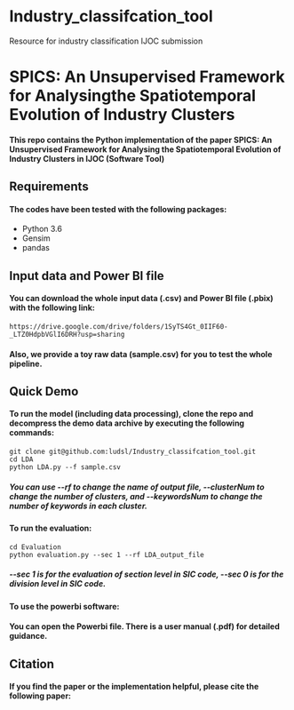 # Industry_classifcation_tool
Resource for industry classification IJOC submission

# SPICS: An Unsupervised Framework for Analysingthe Spatiotemporal Evolution of Industry Clusters 

#### This repo contains the Python implementation of the paper SPICS: An Unsupervised Framework for Analysing the Spatiotemporal Evolution of Industry Clusters in IJOC (Software Tool)

## Requirements

#### The codes have been tested with the following packages:
* Python 3.6
* Gensim
* pandas

## Input data and Power BI file 

#### You can download the whole input data (.csv) and Power BI file (.pbix) with the following link:

```
https://drive.google.com/drive/folders/1SyTS4Gt_0IIF60-_LTZ0HdpbVGlI6DRH?usp=sharing
```
#### Also, we provide a toy raw data (sample.csv) for you to test the whole pipeline.

## Quick Demo

#### To run the model (including data processing), clone the repo and decompress the demo data archive by executing the following commands:

``` 
git clone git@github.com:ludsl/Industry_classifcation_tool.git
cd LDA
python LDA.py --f sample.csv
```

##### You can use --rf to change the name of output file, --clusterNum to change the number of clusters, and --keywordsNum to change the number of keywords in each cluster. 

#### To run the evaluation:

``` 
cd Evaluation
python evaluation.py --sec 1 --rf LDA_output_file
``` 
##### --sec 1 is for the evaluation of section level in SIC code, --sec 0 is for the division level in SIC code. 


#### To use the powerbi software:

#### You can open the Powerbi file. There is a user manual (.pdf) for detailed guidance. 

## Citation

#### If you find the paper or the implementation helpful, please cite the following paper:
